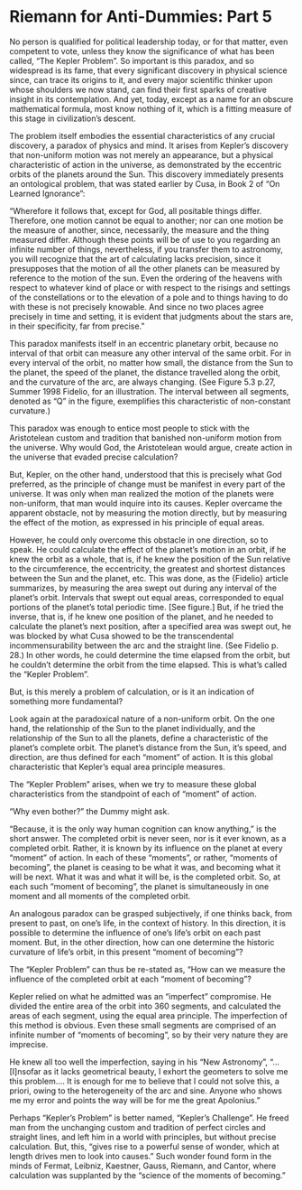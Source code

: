 # Riemann for Anti-Dummies: Part 5

No person is qualified for political leadership today, or for that matter, even competent to vote, unless they know the significance of what has been called, “The Kepler Problem”. So important is this paradox, and so widespread is its fame, that every significant discovery in physical science since, can trace its origins to it, and every major scientific thinker upon whose shoulders we now stand, can find their first sparks of creative insight in its contemplation. And yet, today, except as a name for an obscure mathematical formula, most know nothing of it, which is a fitting measure of this stage in civilization’s descent.

The problem itself embodies the essential characteristics of any crucial discovery, a paradox of physics and mind. It arises from Kepler’s discovery that non-uniform motion was not merely an appearance, but a physical characteristic of action in the universe, as demonstrated by the eccentric orbits of the planets around the Sun. This discovery immediately presents an ontological problem, that was stated earlier by Cusa, in Book 2 of “On Learned Ignorance”:

“Wherefore it follows that, except for God, all positable things differ. Therefore, one motion cannot be equal to another; nor can one motion be the measure of another, since, necessarily, the measure and the thing measured differ. Although these points will be of use to you regarding an infinite number of things, nevertheless, if you transfer them to astronomy, you will recognize that the art of calculating lacks precision, since it presupposes that the motion of all the other planets can be measured by reference to the motion of the sun. Even the ordering of the heavens with respect to whatever kind of place or with respect to the risings and settings of the constellations or to the elevation of a pole and to things having to do with these is not precisely knowable. And since no two places agree precisely in time and setting, it is evident that judgments about the stars are, in their specificity, far from precise.”

This paradox manifests itself in an eccentric planetary orbit, because no interval of that orbit can measure any other interval of the same orbit. For in every interval of the orbit, no matter how small, the distance from the Sun to the planet, the speed of the planet, the distance travelled along the orbit, and the curvature of the arc, are always changing. (See Figure 5.3 p.27, Summer 1998 Fidelio, for an illustration. The interval between all segments, denoted as “Q” in the figure, exemplifies this characteristic of non-constant curvature.)

This paradox was enough to entice most people to stick with the Aristotelean custom and tradition that banished non-uniform motion from the universe. Why would God, the Aristotelean would argue, create action in the universe that evaded precise calculation?

But, Kepler, on the other hand, understood that this is precisely what God preferred, as the principle of change must be manifest in every part of the universe. It was only when man realized the motion of the planets were non-uniform, that man would inquire into its causes. Kepler overcame the apparent obstacle, not by measuring the motion directly, but by measuring the effect of the motion, as expressed in his principle of equal areas.

However, he could only overcome this obstacle in one direction, so to speak. He could calculate the effect of the planet’s motion in an orbit, if he knew the orbit as a whole, that is, if he knew the position of the Sun relative to the circumference, the eccentricity, the greatest and shortest distances between the Sun and the planet, etc. This was done, as the {Fidelio} article summarizes, by measuring the area swept out during any interval of the planet’s orbit. Intervals that swept out equal areas, corresponded to equal portions of the planet’s total periodic time. [See figure.] But, if he tried the inverse, that is, if he knew one position of the planet, and he needed to calculate the planet’s next position, after a specified area was swept out, he was blocked by what Cusa showed to be the transcendental incommensurability between the arc and the straight line. (See Fidelio p. 28.) In other words, he could determine the time elapsed from the orbit, but he couldn’t determine the orbit from the time elapsed. This is what’s called the “Kepler Problem”.

But, is this merely a problem of calculation, or is it an indication of something more fundamental?

Look again at the paradoxical nature of a non-uniform orbit. On the one hand, the relationship of the Sun to the planet individually, and the relationship of the Sun to all the planets, define a characteristic of the planet’s complete orbit. The planet’s distance from the Sun, it’s speed, and direction, are thus defined for each “moment” of action. It is this global characteristic that Kepler’s equal area principle measures.

The “Kepler Problem” arises, when we try to measure these global characteristics from the standpoint of each of “moment” of action.

“Why even bother?” the Dummy might ask.

“Because, it is the only way human cognition can know anything,” is the short answer. The completed orbit is never seen, nor is it ever known, as a completed orbit. Rather, it is known by its influence on the planet at every “moment” of action. In each of these “moments”, or rather, “moments of becoming”, the planet is ceasing to be what it was, and becoming what it will be next. What it was and what it will be, is the completed orbit. So, at each such “moment of becoming”, the planet is simultaneously in one moment and all moments of the completed orbit.

An analogous paradox can be grasped subjectively, if one thinks back, from present to past, on one’s life, in the context of history. In this direction, it is possible to determine the influence of one’s life’s orbit on each past moment. But, in the other direction, how can one determine the historic curvature of life’s orbit, in this present “moment of becoming”?

The “Kepler Problem” can thus be re-stated as, “How can we measure the influence of the completed orbit at each “moment of becoming”?

Kepler relied on what he admitted was an “imperfect” compromise. He divided the entire area of the orbit into 360 segments, and calculated the areas of each segment, using the equal area principle. The imperfection of this method is obvious. Even these small segments are comprised of an infinite number of “moments of becoming”, so by their very nature they are imprecise.

He knew all too well the imperfection, saying in his “New Astronomy”, “… [I]nsofar as it lacks geometrical beauty, I exhort the geometers to solve me this problem…. It is enough for me to believe that I could not solve this, a priori, owing to the heterogeneity of the arc and sine. Anyone who shows me my error and points the way will be for me the great Apolonius.”

Perhaps “Kepler’s Problem” is better named, “Kepler’s Challenge”. He freed man from the unchanging custom and tradition of perfect circles and straight lines, and left him in a world with principles, but without precise calculation. But, this, “gives rise to a powerful sense of wonder, which at length drives men to look into causes.” Such wonder found form in the minds of Fermat, Leibniz, Kaestner, Gauss, Riemann, and Cantor, where calculation was supplanted by the “science of the moments of becoming.”